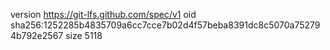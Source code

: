 version https://git-lfs.github.com/spec/v1
oid sha256:1252285b4835709a6cc7cce7b02d4f57beba8391dc8c5070a752794b792e2567
size 5118
